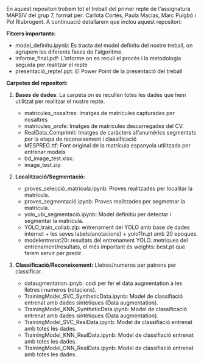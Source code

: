 En aquest repositori trobem tot el treball del primer repte de l'assignatura MAPSIV del grup 7, format per: Carlota Cortés, Paula Macías, Marc Puigbó i Pol Riubrogent. A continuació detallarem que inclou aquest repositori:

**Fitxers importants:**
- model_definitu.ipynb: Es tracta del model definitu del nostre treball, on agrupem les diferents fases de l'algoritme.
- informe_final.pdf: L'informe on es recull el procés i la metodologia seguida per realitzar el repte
- presentació_repteI.ppt: El Power Point de la presentació del treball

**Carpetes del repositori:**
1. **Bases de dades**: La carpeta on es recullen totes les dades que hem utilitzat per realitzar el nostre repte.
   - matricules_nosaltres: Imatges de matricules capturades per nosaltres
   - matricules_profe: Imatges de matricules descarregades del CV.
   - RealData_Comprimit: Imatges de caràcters alfanumèrics segmentats per la etapa de reconeixement i classificació
   - MESPREG.ttf: Font original de la matrícula espanyola utilitzada per entrenar models
   - bd_image_test.xlsx:
   - image_test.zip
  
2. **Localització/Segmentació:**
   - proves_selecció_matricula.ipynb: Proves realitzades per localitar la matrícula.
   - proves_segmentació.ipynb: Proves realitzades per segmetnar la matrícula.
   - yolo_ubi_segmentació.ipynb: Model definitiu per detectar i segmentar la matrícula.
   - YOLO_train_collab.zip: entrenament del YOLO amb base de dades internet + les seves labels(anotacions) + yolo11n.pt amb 20 epoques.
   - modelentrenat20: resultats del entrenament YOLO. metriques del entrenament/resultats, el més important és weights: best.pt que farem servir per predir.
  

3. **Classificació/Reconeixement:**
   Lletres/numeros per patrons per classificar.
   - dataugmentation.ipnyb: codi per fer el data augmentation a les lletres i numeros (rotacions).
   - TrainingModel_SVC_SyntheticData.ipynb: Model de classifiació entrenat amb dades sintètiques (Data augmentation).
   - TrainingModel_KNN_SyntheticData.ipynb: Model de classificació entrenat amb dades sintètiques (Data augmentation).
   - TrainingModel_SVC_RealData.ipynb: Model de classifiació entrenat amb totes les dades.
   - TrainingModel_KNN_RealData.ipynb: Model de classifiació entrenat amb totes les dades.
   - TrainingModel_CNN_RealData.ipynb: Model de classifiació entrenat amb totes les dades.
